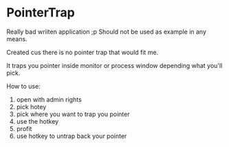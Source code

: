 PointerTrap
===========
Really bad wriiten application ;p Should not be used as example in any means.

Created cus there is no pointer trap that would fit me.

It traps you pointer inside monitor or process window depending what you'll pick.

How to use:

1. open with admin rights
2. pick hotey
3. pick where you want to trap you pointer
4. use the hotkey
5. profit
6. use hotkey to untrap back your pointer
